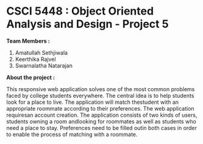 # CSCI 5448 : Object Oriented Analysis and Design - Project 5
**Team  Members :** 
1. Amatullah Sethjiwala
2. Keerthika Rajvel
3. Swarnalatha Natarajan

**About the project :**

This responsive web application solves one of the most common problems faced by college students everywhere. The central idea is to help students look for a place to live. The application will match thestudent with an appropriate roommate according to their preferences. The web application requiresan account creation.  The application consists of two kinds of users, students owning a room andlooking for roommates as well as students who need a place to stay. Preferences need to be filled outin both cases in order to enable the process of matching with a roommate.
